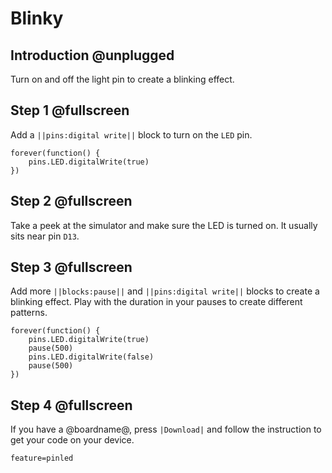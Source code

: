# Blinky

## Introduction @unplugged

Turn on and off the light pin to create a blinking effect.

## Step 1 @fullscreen

Add a ``||pins:digital write||`` block to turn on the ``LED`` pin.

```blocks
forever(function() {
    pins.LED.digitalWrite(true)
})
```

## Step 2 @fullscreen

Take a peek at the simulator and make sure the LED is turned on. It usually sits near pin ``D13``.

## Step 3 @fullscreen

Add more ``||blocks:pause||`` and ``||pins:digital write||`` blocks to create a blinking effect.
Play with the duration in your pauses to create different patterns.

```blocks
forever(function() {
    pins.LED.digitalWrite(true)
    pause(500)
    pins.LED.digitalWrite(false)
    pause(500)    
})
```

## Step 4 @fullscreen

If you have a @boardname@, press ``|Download|`` and follow the instruction to get your code on your device.

```config
feature=pinled
```
